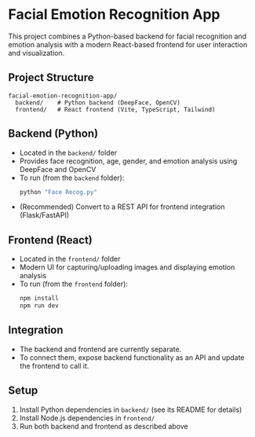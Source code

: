 # Facial Emotion Recognition App

This project combines a Python-based backend for facial recognition and emotion analysis with a modern React-based frontend for user interaction and visualization.

## Project Structure

```
facial-emotion-recognition-app/
  backend/    # Python backend (DeepFace, OpenCV)
  frontend/   # React frontend (Vite, TypeScript, Tailwind)
```

## Backend (Python)
- Located in the `backend/` folder
- Provides face recognition, age, gender, and emotion analysis using DeepFace and OpenCV
- To run (from the `backend` folder):
  ```bash
  python "Face Recog.py"
  ```
- (Recommended) Convert to a REST API for frontend integration (Flask/FastAPI)

## Frontend (React)
- Located in the `frontend/` folder
- Modern UI for capturing/uploading images and displaying emotion analysis
- To run (from the `frontend` folder):
  ```bash
  npm install
  npm run dev
  ```

## Integration
- The backend and frontend are currently separate.
- To connect them, expose backend functionality as an API and update the frontend to call it.

## Setup
1. Install Python dependencies in `backend/` (see its README for details)
2. Install Node.js dependencies in `frontend/`
3. Run both backend and frontend as described above
